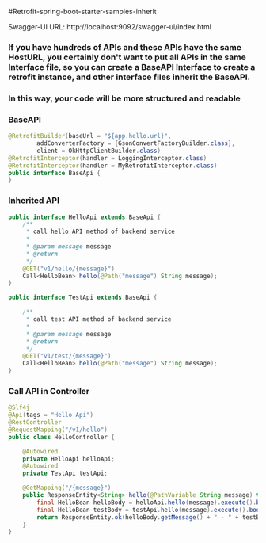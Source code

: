 #Retrofit-spring-boot-starter-samples-inherit

Swagger-UI URL: http://localhost:9092/swagger-ui/index.html

### If you have hundreds of APIs and these APIs have the same HostURL, you certainly don't want to put all APIs in the same Interface file, so you can create a BaseAPI Interface to create a retrofit instance, and other interface files inherit the BaseAPI.

### In this way, your code will be more structured and readable

### BaseAPI
```java
@RetrofitBuilder(baseUrl = "${app.hello.url}",
        addConverterFactory = {GsonConvertFactoryBuilder.class},
        client = OkHttpClientBuilder.class)
@RetrofitInterceptor(handler = LoggingInterceptor.class)
@RetrofitInterceptor(handler = MyRetrofitInterceptor.class)
public interface BaseApi {
}

```

### Inherited API
```java
public interface HelloApi extends BaseApi {
    /**
     * call hello API method of backend service
     *
     * @param message message
     * @return
     */
    @GET("v1/hello/{message}")
    Call<HelloBean> hello(@Path("message") String message);
}

```

```java
public interface TestApi extends BaseApi {

    /**
     * call test API method of backend service
     *
     * @param message message
     * @return
     */
    @GET("v1/test/{message}")
    Call<HelloBean> hello(@Path("message") String message);
}
```

### Call API in Controller
```java
@Slf4j
@Api(tags = "Hello Api")
@RestController
@RequestMapping("/v1/hello")
public class HelloController {

    @Autowired
    private HelloApi helloApi;
    @Autowired
    private TestApi testApi;

    @GetMapping("/{message}")
    public ResponseEntity<String> hello(@PathVariable String message) throws IOException {
        final HelloBean helloBody = helloApi.hello(message).execute().body();
        final HelloBean testBody = testApi.hello(message).execute().body();
        return ResponseEntity.ok(helloBody.getMessage() + " - " + testBody.getMessage());
    }
}
```
